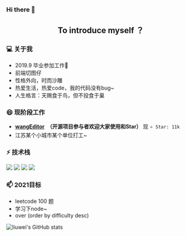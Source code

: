### Hi there 👋
<h2 align="center">To introduce myself ？ </h2>

### 💻  关于我
* 2019.9 毕业参加工作🌱
* 前端切图仔
* 性格外向，时而沙雕
* 热爱生活，热爱code，我的代码没有bug~
* 人生格言：天赐食于鸟，但不投食于巢

### 😄 现阶段工作
* **[wangEditor](https://github.com/wangeditor-team/wangEditor) &nbsp;（开源项目参与者欢迎大家使用和Star）** 现 `⭐️ Star: 11k`
* 江苏某个小城市某个单位打工~

### ⚡ 技术栈

![](https://img.shields.io/badge/-JavaScript-e5cd0c?style=plasticee&logo=JavaScript&labelColor=f7df1e&logoColor=000)
![](https://img.shields.io/badge/-Typescript-29beb0?style=plastice&logo=TypeScript&labelColor=ffffff&color=294E80)
![](https://img.shields.io/badge/-Vue.js-29beb0?style=plastice&logo=vue.js&labelColor=ffffff&color=4FC08D)
![](https://img.shields.io/badge/-React-29beb0?style=plastice&logo=React&labelColor=ffffff&color=61DAFB)


###  📫 2021目标
* leetcode 100 题
* 学习下node~
* over (order by difficulty desc)

![liuwei's GitHub stats](https://github-readme-stats.vercel.app/api?username=q378532364)



<!--
Here are some ideas to get you started:
- 🔭 I’m currently working on ...
- 🌱 I’m currently learning ...
- 👯 I’m looking to collaborate on ...
- 🤔 I’m looking for help with ...
- 💬 Ask me about ...
- 📫 How to reach me: ...
- 😄 Pronouns: ...
- ⚡ Fun fact: ...
-->
